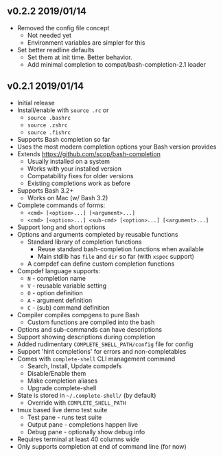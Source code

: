 ## v0.2.2   2019/01/14
- Removed the config file concept
  - Not needed yet
  - Environment variables are simpler for this
- Set better readline defaults
  - Set them at init time. Better behavior.
  - Add minimal completion to compat/bash-completion-2.1 loader

## v0.2.1   2019/01/14
- Initial release
- Install/enable with `source .rc` or
  - `source .bashrc`
  - `source .zshrc`
  - `source .fishrc`
- Supports Bash completion so far
- Uses the most modern completion options your Bash version provides
- Extends https://github.com/scop/bash-completion
  - Usually installed on a system
  - Works with your installed version
  - Compatability fixes for older versions
  - Existing completions work as before
- Supports Bash 3.2+
  - Works on Mac (w/ Bash 3.2)
- Complete commands of forms:
  - `<cmd> [<option>...] [<argument>...]`
  - `<cmd> [<option>...] <sub-cmd> [<option>...] [<argument>...]`
- Support long and short options
- Options and arguments completed by reusable functions
  - Standard library of completion functions
    - Reuse standard bash-completion functions when available
    - Main stdlib has `file` and `dir` so far (with `xspec` support)
  - A compdef can define custom completion functions
- Compdef language supports:
  - `N` - completion name
  - `V` - reusable variable setting
  - `O` - option definition
  - `A` - argument definition
  - `C` - (sub) command definition
- Compiler compiles compgens to pure Bash
  - Custom functions are compiled into the bash
- Options and sub-commands can have descriptions
- Support showing descriptions during completion
- Added rudimentary `COMPLETE_SHELL_PATH/config` file for config
- Support 'hint completions' for errors and non-completables
- Comes with `complete-shell` CLI management command
  - Search, Install, Update compdefs
  - Disable/Enable them
  - Make completion aliases
  - Upgrade complete-shell
- State is stored in `~/.complete-shell/` (by default)
  - Override with `COMPLETE_SHELL_PATH`
- tmux based live demo test suite
  - Test pane - runs test suite
  - Output pane - completions happen live
  - Debug pane - optionally show debug info
- Requires terminal at least 40 columns wide
- Only supports completion at end of command line (for now)
